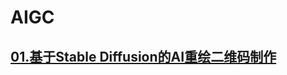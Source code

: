 # AIGC


## [01.基于Stable Diffusion的AI重绘二维码制作](https://github.com/Longxiaoze/AIGC/blob/main/01_Stable_Diffusion_QRcode/01_Stable_Diffusion_QRcode.md)
